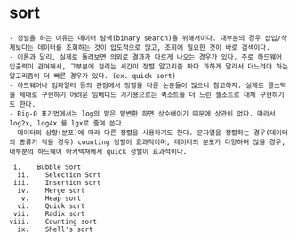 # sort

    - 정렬을 하는 이유는 데이터 탐색(binary search)을 위해서이다. 대부분의 경우 삽입/삭제보다는 데이터를 조회하는 것이 압도적으로 많고, 조회에 필요한 것이 바로 검색이다.
    - 이론과 달리, 실제로 돌려보면 의외로 결과가 다르게 나오는 경우가 있다. 주로 하드웨어 입출력이 관여해서, 그부분에 걸리는 시간이 정렬 알고리즘 마다 과하게 달라서 더느려야 하는 알고리즘이 더 빠른 경우가 있다. (ex. quick sort)
    - 하드웨어나 컴파일러 등의 관점에서 정렬을 다룬 논문들이 많으니 참고하자. 실제로 콜스택을 제대로 구현하기 어려운 임베디드 기기용으로는 퀵소트를 더 느린 셸소트로 대체 구현하기도 한다.
    - Big-O 표기법에서는 log의 밑은 밑변환 하면 상수배이기 때문에 상관이 없다. 따라서 log2x, log4x 를 lgx로 줄여 쓴다.
    - 데이터의 상황(분포)에 따라 다른 정렬을 사용하기도 한다. 문자열을 정렬하는 경우(데이터의 종류가 적을 경우) counting 정렬이 효과적이며, 데이터의 분포가 다양하며 많을 경우, 대부분의 하드웨어 아키텍쳐에서 quick 정렬이 효과적이다.
    
	 i.    Bubble Sort
      ii.    Selection Sort
     iii.    Insertion sort
      iv.    Merge sort
       v.    Heap sort
      vi.    Quick sort
     vii.    Radix sort
    viii.    Counting sort
      ix.    Shell's sort
    	